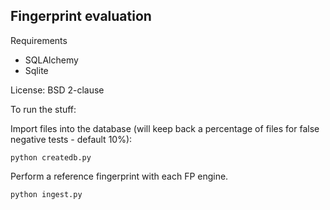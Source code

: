 Fingerprint evaluation
----------------------

Requirements

* SQLAlchemy
* Sqlite

License: BSD 2-clause

To run the stuff:

Import files into the database (will keep back a percentage of files for
false negative tests - default 10%):

    python createdb.py

Perform a reference fingerprint with each FP engine.

    python ingest.py
